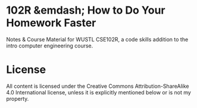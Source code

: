 # 102R &emdash; How to Do Your Homework Faster

Notes &amp; Course Material for WUSTL CSE102R, a code skills addition to the intro computer engineering course.

# License

All content is licensed under the Creative Commons Attribution-ShareAlike 4.0 International license, unless it is explicitly mentioned below or is not my property.
